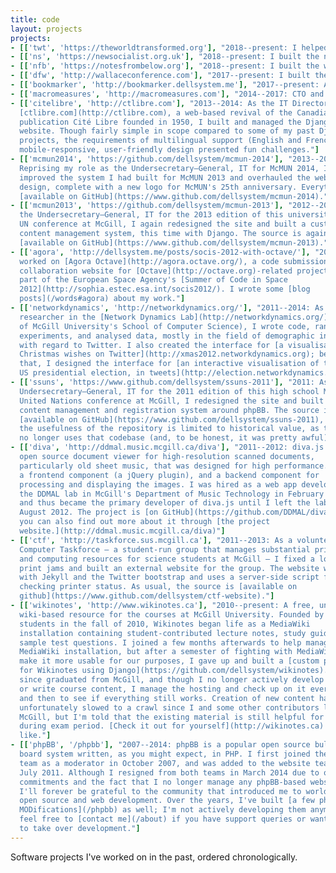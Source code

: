 ```yaml
---
title: code
layout: projects
projects:
- [['twt', 'https://theworldtransformed.org'], "2018--present: I helped build the static website for The World Transformed, which is a left political festival in Liverpool from Sept 22-25 that you should definitely check out. Source on [GitHub](https://github.com/dellsystem/the-world-transformed); design by Arby Hisenaj & Jack Thorpe"]
- [['ns', 'https://newsocialist.org.uk'], "2018--present: I built the new website for this online publication using mostly the same codebase as Notes From Below. Source on [GitHub](https://github.com/dellsystem/new-socialist); design by Tom Munday."]
- [['nfb', 'https://notesfrombelow.org'], "2018--present: I built the website (using Django) for this online publication in preparation for its initial launch in January. Source on [GitHub](https://github.com/dellsystem/notes-from-below)"]
- [['dfw', 'http://wallaceconference.com'], "2017--present: I built the website for the 2018 edition of the annual David Foster Wallace Conference. Source on [GitHub](https://github.com/dellsystem/david-foster-wallace-conference)"]
- [['bookmarker', 'http://bookmarker.dellsystem.me'], "2017--present: A personal project I've been working on to help me retain information from all the books I've been reading. Currently running at [bookmarker.dellsystem.me](http://bookmarker.dellsystem.me) for my own use only but I'd love to expand it into a free tool that anyone can use. [Source code on GitHub](https://github.com/dellsystem/bookmarker) (MIT license)"]
- [['macromeasures', 'http://macromeasures.com'], "2014--2017: CTO and co-founder of a startup (data science/marketing tech) that was acquired by StatSocial at the end of 2017. I wrote about my 'incredible journey' [here](https://notesfrombelow.org/article/silicon-inquiry#a-way-out). Our stack: Python (Celery, Flask); Redis; Riak; MongoDB; AWS."]
- [['citelibre', 'http://ctlibre.com'], "2013--2014: As the IT Director for
  [ctlibre.com](http://ctlibre.com), a web-based revival of the Canadian
  publication Cité Libre founded in 1950, I built and managed the Django-based
  website. Though fairly simple in scope compared to some of my past Django
  projects, the requirements of multilingual support (English and French) and a
  mobile-responsive, user-friendly design presented fun challenges."]
- [['mcmun2014', 'https://github.com/dellsystem/mcmun-2014'], "2013--2014:
  Reprising my role as the Undersecretary–General, IT for McMUN 2014, I
  improved the system I had built for McMUN 2013 and overhauled the website
  design, complete with a new logo for McMUN's 25th anniversary. Everything is
  [available on GitHub](https://www.github.com/dellsystem/mcmun-2014)."]
- [['mcmun2013', 'https://github.com/dellsystem/mcmun-2013'], "2012--2013: As
  the Undersecretary–General, IT for the 2013 edition of this university-level
  UN conference at McGill, I again redesigned the site and built a custom
  content management system, this time with Django. The source is again
  [available on GitHub](https://www.github.com/dellsystem/mcmun-2013)."]
- [['agora', 'http://dellsystem.me/posts/socis-2012-with-octave/'], "2012: I
  worked on [Agora Octave](http://agora.octave.org/), a code submission and
  collaboration website for [Octave](http://octave.org)-related projects, as
  part of the European Space Agency's [Summer of Code in Space
  2012](http://sophia.estec.esa.int/socis2012/). I wrote some [blog
  posts](/words#agora) about my work."]
- [['networkdynamics', 'http://networkdynamics.org/'], "2011--2014: As a student
  researcher in the [Network Dynamics Lab](http://networkdynamics.org/) (part
  of McGill University's School of Computer Science), I wrote code, ran
  experiments, and analysed data, mostly in the field of demographic inference
  with regard to Twitter. I also created the interface for [a visualisation of
  Christmas wishes on Twitter](http://xmas2012.networkdynamics.org); before
  that, I designed the interface for [an interactive visualisation of the 2012
  US presidential election, in tweets](http://election.networkdynamics.org/)."]
- [['ssuns', 'https://www.github.com/dellsystem/ssuns-2011'], "2011: As the
  Undersecretary–General, IT for the 2011 edition of this high school Model
  United Nations conference at McGill, I redesigned the site and built a
  content management and registration system around phpBB. The source is
  [available on GitHub](https://www.github.com/dellsystem/ssuns-2011), though
  the usefulness of the repository is limited to historical value, as the site
  no longer uses that codebase (and, to be honest, it was pretty awful)."]
- [['diva', 'http://ddmal.music.mcgill.ca/diva'], "2011--2012: diva.js is an
  open source document viewer for high-resolution scanned documents,
  particularly old sheet music, that was designed for high performance. There's
  a frontend component (a jQuery plugin), and a backend component for
  processing and displaying the images. I was hired as a web app developer by
  the DDMAL lab in McGill's Department of Music Technology in February 2011,
  and thus became the primary developer of diva.js until I left the lab in
  August 2012. The project is [on GitHub](https://github.com/DDMAL/diva.js);
  you can also find out more about it through [the project
  website.](http://ddmal.music.mcgill.ca/diva)"]
- [['ctf', 'http://taskforce.sus.mcgill.ca'], "2011--2013: As a volunteer for
  Computer Taskforce – a student-run group that manages substantial printing
  and computing resources for science students at McGill – I fixed a lot of
  print jams and built an external website for the group. The website was built
  with Jekyll and the Twitter bootstrap and uses a server-side script for
  checking printer status. As usual, the source is [available on
  github](https://www.github.com/dellsystem/ctf-website)."]
- [['wikinotes', 'http://www.wikinotes.ca'], "2010--present: A free, unofficial
  wiki-based resource for the courses at McGill University. Founded by McGill
  students in the fall of 2010, Wikinotes began life as a MediaWiki
  installation containing student-contributed lecture notes, study guides, and
  sample test questions. I joined a few months afterwards to help manage the
  MediaWiki installation, but after a semester of fighting with MediaWiki to
  make it more usable for our purposes, I gave up and built a [custom platform
  for Wikinotes using Django](https://github.com/dellsystem/wikinotes). I've
  since graduated from McGill, and though I no longer actively develop features
  or write course content, I manage the hosting and check up on it every now
  and then to see if everything still works. Creation of new content has
  unfortunately slowed to a crawl since I and some other contributors left
  McGill, but I'm told that the existing material is still helpful for students
  during exam period. [Check it out for yourself](http://wikinotes.ca) if you
  like."]
- [['phpBB', '/phpbb'], "2007--2014: phpBB is a popular open source bulletin
  board system written, as you might expect, in PHP. I first joined the core
  team as a moderator in October 2007, and was added to the website team in
  July 2011. Although I resigned from both teams in March 2014 due to other
  commitments and the fact that I no longer manage any phpBB-based websites,
  I'll forever be grateful to the community that introduced me to worlds of
  open source and web development. Over the years, I've built [a few phpBB
  MODifications](/phpbb) as well; I'm not actively developing them anymore, but
  feel free to [contact me](/about) if you have support queries or want
  to take over development."]
---
```


Software projects I've worked on in the past, ordered chronologically.
